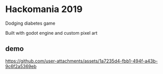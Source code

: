 # Hackomania 2019

Dodging diabetes game

Built with godot engine and custom pixel art

## demo

https://github.com/user-attachments/assets/1a7235d4-fbb1-494f-a43b-9c6f2a5369eb
